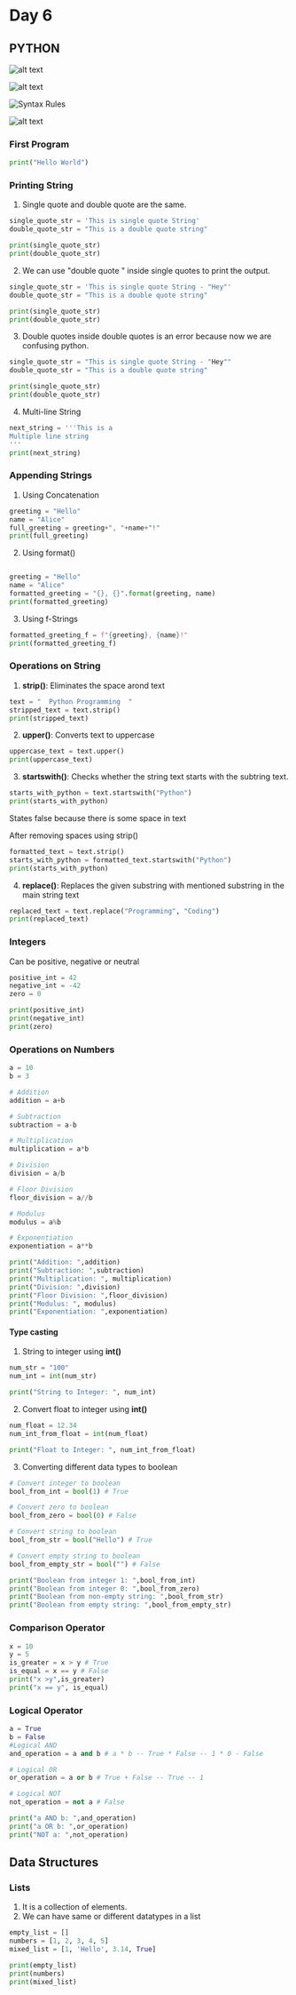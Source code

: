 # Day 6

## PYTHON

![alt text](Images/6_1.png)

![alt text](Images/6_2.png)

![Syntax Rules](Images/6_3.png)

![alt text](Images/6_4.png)

### First Program
```python
print("Hello World")
```

### Printing String
1. Single quote and double quote are the same.
```python
single_quote_str = 'This is single quote String'
double_quote_str = "This is a double quote string"

print(single_quote_str)
print(double_quote_str)
```
2. We can use "double quote " inside single quotes to print the output.
```python
single_quote_str = 'This is single quote String - "Hey"'
double_quote_str = "This is a double quote string"

print(single_quote_str)
print(double_quote_str)
```
3. Double quotes inside double quotes is an error because now we are confusing python. 
```python
single_quote_str = "This is single quote String - "Hey""
double_quote_str = "This is a double quote string"

print(single_quote_str)
print(double_quote_str)
```

4. Multi-line String
```python
next_string = '''This is a 
Multiple line string
'''
print(next_string)
```

### Appending Strings
1. Using Concatenation
```python
greeting = "Hello"
name = "Alice"
full_greeting = greeting+", "+name+"!"
print(full_greeting)
```

2. Using format()
```python

greeting = "Hello"
name = "Alice"
formatted_greeting = "{}, {}".format(greeting, name)
print(formatted_greeting)
```

3. Using f-Strings
```python
formatted_greeting_f = f"{greeting}, {name}!"
print(formatted_greeting_f)
```

### Operations on String

1. __strip()__: Eliminates the space arond text
```python
text = "  Python Programming  "
stripped_text = text.strip()
print(stripped_text)
```

2. __upper()__: Converts text to uppercase
```python
uppercase_text = text.upper()
print(uppercase_text)
```

3. __startswith()__: Checks whether the string text starts with the subtring text.
```python
starts_with_python = text.startswith("Python")
print(starts_with_python)
```
States false because there is some space in text

After removing spaces using strip()
```python
formatted_text = text.strip()
starts_with_python = formatted_text.startswith("Python")
print(starts_with_python)
```
4. __replace()__: Replaces the given substring with mentioned substring in the main string text
```python
replaced_text = text.replace("Programming", "Coding")
print(replaced_text)
```

### Integers
Can be positive, negative or neutral
```python
positive_int = 42
negative_int = -42
zero = 0

print(positive_int)
print(negative_int)
print(zero)
```

### Operations on Numbers
```python
a = 10
b = 3

# Addition
addition = a+b

# Subtraction
subtraction = a-b

# Multiplication
multiplication = a*b

# Division
division = a/b

# Floor Division
floor_division = a//b

# Modulus
modulus = a%b

# Exponentiation
exponentiation = a**b

print("Addition: ",addition)
print("Subtraction: ",subtraction)
print("Multiplication: ", multiplication)
print("Division: ",division)
print("Floor Division: ",floor_division)
print("Modulus: ", modulus)
print("Exponentiation: ",exponentiation)
```

#### Type casting
1. String to integer using __int()__
```python
num_str = "100"
num_int = int(num_str)

print("String to Integer: ", num_int)
```
2. Convert float to integer using __int()__
```python
num_float = 12.34
num_int_from_float = int(num_float)

print("Float to Integer: ", num_int_from_float)
```

3. Converting different data types to boolean
```python
# Convert integer to boolean
bool_from_int = bool(1) # True

# Convert zero to boolean
bool_from_zero = bool(0) # False

# Convert string to boolean
bool_from_str = bool("Hello") # True

# Convert empty string to boolean
bool_from_empty_str = bool("") # False

print("Boolean from integer 1: ",bool_from_int)
print("Boolean from integer 0: ",bool_from_zero)
print("Boolean from non-empty string: ",bool_from_str)
print("Boolean from empty string: ",bool_from_empty_str)
```

### Comparison Operator
```python
x = 10
y = 5
is_greater = x > y # True
is_equal = x == y # False
print("x >y",is_greater)
print("x == y", is_equal)
```

### Logical Operator
```python
a = True
b = False
#Logical AND
and_operation = a and b # a * b -- True * False -- 1 * 0 - False

# Logical OR
or_operation = a or b # True + False -- True -- 1

# Logical NOT
not_operation = not a # False

print("a AND b: ",and_operation)
print("a OR b: ",or_operation)
print("NOT a: ",not_operation)
```

## Data Structures

### Lists
1. It is a collection of elements.
2. We can have same or different datatypes in a list
```python
empty_list = []
numbers = [1, 2, 3, 4, 5]
mixed_list = [1, 'Hello', 3.14, True]

print(empty_list)
print(numbers)
print(mixed_list)
```